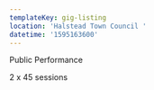 ```yaml
---
templateKey: gig-listing
location: 'Halstead Town Council '
datetime: '1595163600'
---
```

Public Performance

2 x 45 sessions
